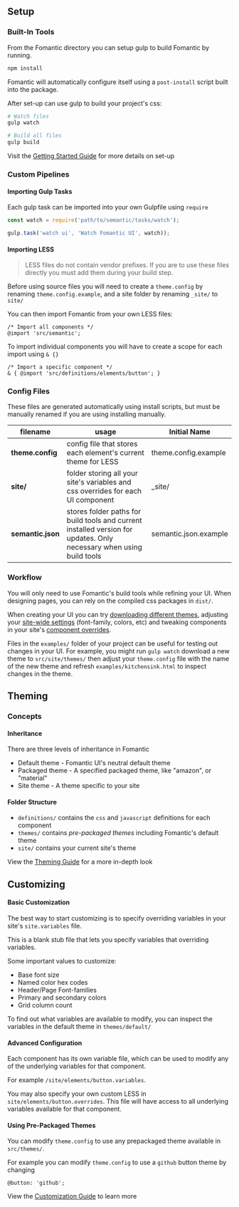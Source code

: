 ## Setup

### Built-In Tools

From the Fomantic directory you can setup gulp to build Fomantic by running.

```bash
npm install
```

Fomantic will automatically configure itself using a `post-install` script built into the package.

After set-up can use gulp to build your project's css:

```bash
# Watch files
gulp watch

# Build all files
gulp build
```

Visit the [Getting Started Guide](http://learnsemantic.com/guide/expert.html) for more details on set-up

### Custom Pipelines

#### Importing Gulp Tasks

Each gulp task can be imported into your own Gulpfile using `require`

```javascript
const watch = require('path/to/semantic/tasks/watch');

gulp.task('watch ui', 'Watch Fomantic UI', watch));
```

#### Importing LESS

> LESS files do not contain vendor prefixes. If you are to use these files directly you must add them during your build step.

Before using source files you will need to create a `theme.config` by renaming `theme.config.example`, and a site folder by renaming `_site/` to `site/`

You can then import Fomantic from your own LESS files:

```less
/* Import all components */
@import 'src/semantic';
```

To import individual components you will have to create a scope for each import using `& {}`

```less
/* Import a specific component */
& { @import 'src/definitions/elements/button'; }
```

### Config Files

These files are generated automatically using install scripts, but must be manually renamed if you are using installing manually.

filename | usage | Initial Name
--- | --- | ---
**theme.config** | config file that stores each element's current theme for LESS | theme.config.example
**site/** | folder storing all your site's variables and css overrides for each UI component | _site/
**semantic.json** | stores folder paths for build tools and current installed version for updates. Only necessary when using build tools | semantic.json.example

### Workflow

You will only need to use Fomantic's build tools while refining your UI. When designing pages, you can rely on the compiled css packages in  `dist/`.

When creating your UI you can try <a href="http://www.learnsemantic.com/themes/creating.html">downloading different themes</a>, adjusting your <a href="http://www.learnsemantic.com/developing/customizing.html#setting-global-variables">site-wide settings</a> (font-family, colors, etc) and tweaking components in your site's <a href="http://www.learnsemantic.com/developing/customizing.html#designing-for-the-long-now">component overrides</a>.

Files in the  `examples/` folder of your project can be useful for testing out changes in your UI. For example, you might run  `gulp watch` download a new theme to  `src/site/themes/` then adjust your  `theme.config` file with the name of the new theme and refresh  `examples/kitchensink.html` to inspect changes in the theme.

## Theming

### Concepts

#### Inheritance

There are three levels of inheritance in Fomantic
* Default theme - Fomantic UI's neutral default theme
* Packaged theme - A specified packaged theme, like "amazon", or "material"
* Site theme - A theme specific to your site

#### Folder Structure

* `definitions/` contains the `css` and `javascript` definitions for each component
* `themes/` contains *pre-packaged themes* including Fomantic's default theme
* `site/` contains your current site's theme

View the [Theming Guide](http://learnsemantic.com/themes/overview.html) for a more in-depth look

## Customizing

#### Basic Customization

The best way to start customizing is to specify overriding variables in your site's `site.variables` file.

This is a blank stub file that lets you specify variables that overriding variables.

Some important values to customize:
* Base font size
* Named color hex codes
* Header/Page Font-families
* Primary and secondary colors
* Grid column count

To find out what variables are available to modify, you can inspect the variables in the default theme in `themes/default/`

#### Advanced Configuration

Each component has its own variable file, which can be used to modify any of the underlying variables for that component.

For example `/site/elements/button.variables`.

You may also specify your own custom LESS in `site/elements/button.overrides`. This file will have access to all underlying variables available for that component.

#### Using Pre-Packaged Themes

You can modify `theme.config` to use any prepackaged theme available in `src/themes/`.

For example you can modify `theme.config` to use a `github` button theme by changing

```less
@button: 'github';
```

View the [Customization Guide](http://learnsemantic.com/developing/customizing.html) to learn more
